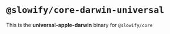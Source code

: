 # `@slowify/core-darwin-universal`

This is the **universal-apple-darwin** binary for `@slowify/core`

